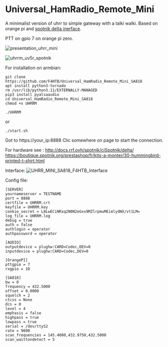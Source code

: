 # Universal_HamRadio_Remote_Mini
A minimalist version of uhrr to simple gateway with a talki walki.
Based on orange pi and <a href="https://f5nlg.wordpress.com">spotnik delta inerface</a>.

PTT on gpio 7 on orange pi zero.

![presentation_uhrr_mini](https://user-images.githubusercontent.com/18350938/140665583-052f302b-3b16-4c1a-9f73-4dac63e2f94d.png)

![uhrrm_uv5r_spotnik](https://boutique.spotnik.org/prestashop/24-large_default/spotnik-hot-spot-.jpg)

For installation on armbian:

```
git clone https://github.com/F4HTB/Universal_HamRadio_Remote_Mini_SA818
apt install python3-tornado
rm /usr/lib/python3.11/EXTERNALLY-MANAGED
pip3 install pyalsaaudio
cd Universal_HamRadio_Remote_Mini_SA818
chmod +x UHRRM
```
```
./UHRRM
```
or
```
./start.sh
```

Got to https://your_ip:8888
Clic somewhere on page to start the connection.

For hardware see :
http://docs.rrf.ovh/spotnik/ciSpotnik/delta/
https://boutique.spotnik.org/prestashop/fr/kits-a-monter/30-hummingbird-printed-t-shirt.html

Interface:
![UHRR_MINI_SA818_F4HTB_Interface](https://github.com/F4HTB/Universal_HamRadio_Remote_Mini_SA818/assets/18350938/3ddaa1da-b5ca-4acb-bb29-2f0456ce718b)

Config file:

```
[SERVER]
yournameserver = TESTNAME
port = 8888
certfile = UHRRM.crt
keyfile = UHRRM.key
cookie_secret = L8LwECiNRxq2N0N2eGxx9MZlrpmuMEimlydNX/vt1LM=
log_file = UHRRM.log
debug = true
auth = false
authlogin = operator
authpassword = operator

[AUDIO]
outputdevice = plughw:CARD=Codec,DEV=0
inputdevice = plughw:CARD=Codec,DEV=0

[OrangePI]
pttgpio = 7
rxgpio = 10

[SA818]
bw = 0
frequency = 432.5000
offset = 0.0000
squelch = 2
ctcss = None
dcs = 0
level = 4
emphasis = false
highpass = true
lowpass = true
serial = /dev/ttyS2
rate = 9600
scan_frequencies = 145.4000,432.9750,432.5000
scan_waittondetect = 5
```
